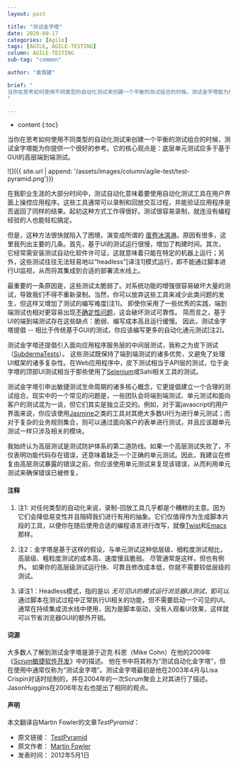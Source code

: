 ```yaml
---
layout: post

title: "测试金字塔"
date: 2020-09-17
categories: [Agile]
tags: [AGILE, AGILE-TESTING]
column: AGILE-TESTING
sub-tag: "common"

author: "袁慎建"

brief: "
当你在思考如何使用不同类型的自动化测试来创建一个平衡的测试组合的时候，测试金字塔能为你提供一个很好的参考。它的核心观点是：底层单元测试应多于基于GUI的高层端到端测试。
"

---
```


* content
{:toc}



当你在思考如何使用不同类型的自动化测试来创建一个平衡的测试组合的时候，测试金字塔能为你提供一个很好的参考。它的核心观点是：底层单元测试应多于基于GUI的高层端到端测试。


![]({{ site.url | append: '/assets/images/column/agile-test/test-pyramid.png'}})


在我职业生涯的大部分时间中，测试自动化意味着要使用自动化测试工具在用户界面上操控应用程序。这些工具通常可以录制和回放交互过程，并能验证应用程序是否返回了同样的结果。起初这种方式工作得很好。测试很容易录制，就连没有编程经验的人也能轻松搞定。

但是，这种方法很快就陷入了困境，演变成所谓的 [蛋卷冰淇淋](https://alisterbscott.com/kb/testing-pyramids/)。原因有很多，这里我列出主要的几条。首先，基于UI的测试运行很慢，增加了构建时间。其次，它经常需安装测试自动化软件许可证，这就意味着只能在特定的机器上运行；另外，这些测试往往无法轻易地以“headless”[译注1]模式运行，即不能通过脚本进行UI监视，从而将其集成到合适的部署流水线上。


最重要的一条原因是，这些测试太脆弱了。对系统功能的增强很容易破坏大量的测试，导致我们不得不重新录制。当然，你可以放弃这些工具来减少此类问题的发生，但这样又增加了测试的编写难度[注1]。 即使你采用了一些优秀的实践，端到端测试也相对更容易出现[不确定性问题](https://martinfowler.com/articles/nonDeterminism.html)，这会破坏测试可靠性。 简而言之，基于UI的端到端测试存在这些缺点：脆弱、编写成本高且运行缓慢。 因此，测试金字塔提倡 -- 相比于传统基于GUI的测试，你应该编写更多的自动化通元测试[注2]。



测试金字塔还提倡引入面向应用程序服务层的中间层测试，我称之为皮下测试（[SubdermaTests](https://martinfowler.com/bliki/SubcutaneousTest.html)）。 这些测试既保持了端到端测试的诸多优势，又避免了处理UI框架的诸多复杂性。在Web应用程序中，皮下测试相当于API层的测试，位于金字塔的顶部UI测试相当于那些使用了[Selenium](https://www.selenium.dev/)或Sahi相关工具的测试。


测试金字塔引申出敏捷测试生命周期的诸多核心概念，它更提倡建立一个合理的测试组合。现实中的一个常见的问题是，一些团队会将端到端测试、单元测试和面向客户的测试混为一谈，但它们其实是独立正交的。例如，对于富javascript的用户界面来说，你应该使用[Jasmine](https://jasmine.github.io/)之类的工具对其绝大多数UI行为进行单元测试；而对于复杂的业务规则集合，则可以通过面向客户的表单进行测试，并且应该跟单元测试一样只涉及相关的模块。


我始终认为高层测试是测试防护体系的第二道防线。如果一个高层测试失败了，不仅表明功能代码存在错误，还意味着缺乏一个正确的单元测试。因此，我建议在修复由高层测试暴露的错误之前，你应该使用单元测试来复现该错误，从而利用单元测试来确保错误已被修复。


#### 注释
1. 注1: 对任何类型的自动化来说，录制-回放工具几乎都是个糟糕的主意。因为它们会降低易变性并且阻碍我们进行有用的抽象。它们仅值得作为生成脚本片段的工具，以便你在随后使用合适的编程语言进行改写，就像[Twist](https://www.thoughtworks.com/what-we-do/products)和[Emacs](http://www.gnu.org/software/emacs/manual/html_node/emacs/Save-Keyboard-Macro.html)那样。

2. 注2：金字塔是基于这样的假设，与单元测试这种低层级、细粒度测试相比，高层级、粗粒度测试的成本高、速度慢且脆弱。 尽管通常是这样，但也有例外。 如果你的高层级测试运行快、可靠且修改成本低，你就不需要较低层级的测试。

3. 译注1：Headless模式，指的是以 *无可见UI的模式运行浏览器UI测试*，即可以通过脚本在测试过程中正常执行UI相关的功能，但不需要启动一个可见的UI。通常在持续集成流水线中使用，因为是脚本驱动，没有人观看UI效果，这样就可以节省浏览器GUI的额外开销。


#### 词源
大多数人了解到测试金字塔是源于迈克·科恩（Mike Cohn）在他的2009年《[Scrum敏捷软件开发](https://book.douban.com/subject/5334585/)》中的描述。 他在书中将其称为“测试自动化金字塔”，但在使用中通常仅称为“测试金字塔”。测试金字塔最初是他在2003年4月与Lisa Crispin对话时绘制的，并在2004年的一次Scrum聚会上对其进行了描述。JasonHuggins在2006年左右也提出了相同的观点。


#### 声明
本文翻译自Martin Fowler的文章*TestPyramid*：

- 原文链接： [TestPyramid](https://martinfowler.com/bliki/TestPyramid.html)
- 原文作者： [Martin Fowler](https://martinfowler.com/)
- 发表时间： 2012年5月1日
